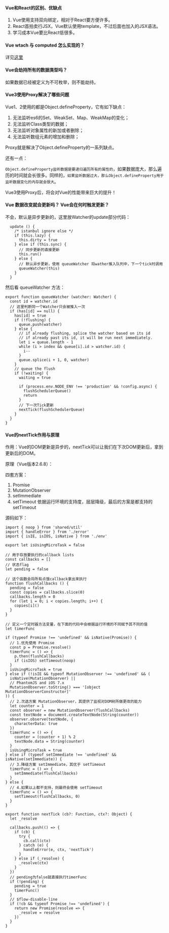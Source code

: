 #### Vue和React的区别、优缺点
1. Vue使用支持双向绑定，相对于React要方便许多。
2. React首拍卖行JSX，Vue默认使用template，不过后面也加入的JSX语法。
3. 学习成本Vue要比React低很多。


#### Vue wtach 与 computed 怎么实现的？
详见[这里](https://hbxywdk.github.io/2019/05/14/%E5%AD%A6%E4%B9%A0Vue%E6%BA%90%E7%A0%8112-Vue%E4%B8%AD%E7%9A%84watch%E4%B8%8Ecomputed/)


#### Vue会劫持所有的数据类型吗？
如果数据已经被定义为不可枚举，则不能劫持。


#### Vue3使用Proxy解决了哪些问题
Vue1、2使用的都是Object.defineProperty，它有如下缺点：
1. 无法监听es6的Set、WeakSet、Map、WeakMap的变化；
2. 无法监听Class类型的数据；
3. 无法监听对象属性的新加或者删除；
4. 无法监听数组元素的增加和删除；

Proxy就是解决了Object.defineProperty的一系列缺点。

还有一点：

`Object.defineProperty监听数据是要递归遍历所有的属性的`，如果数据庞大，那么遍历的时间就会长很多。同样的，`如果监听数据过大，那么Object.defineProperty用于监听数据变化的内存就会很大`。

Vue3使用Proxy后，将会对Vue的性能带来巨大的提升！


#### Vue 数据改变就会更新吗？ Vue会在何时触发更新？
不会，默认是异步更新的，这里放Watcher的update部分代码：
```
  update () {
    /* istanbul ignore else */
    if (this.lazy) {
      this.dirty = true
    } else if (this.sync) {
      // 同步更新的直接更新
      this.run()
    } else {
      // 默认异步更新，使用 queueWatcher 将wather推入队列中，下一个tick时调用
      queueWatcher(this)
    }
  }
```
然后看 queueWatcher 方法：
```
export function queueWatcher (watcher: Watcher) {
  const id = watcher.id
  // 这里判断同一个Watcher只会被推入一次
  if (has[id] == null) {
    has[id] = true
    if (!flushing) {
      queue.push(watcher)
    } else {
      // if already flushing, splice the watcher based on its id
      // if already past its id, it will be run next immediately.
      let i = queue.length - 1
      while (i > index && queue[i].id > watcher.id) {
        i--
      }
      queue.splice(i + 1, 0, watcher)
    }
    // queue the flush
    if (!waiting) {
      waiting = true

      if (process.env.NODE_ENV !== 'production' && !config.async) {
        flushSchedulerQueue()
        return
      }
      // 下一次Tick更新
      nextTick(flushSchedulerQueue)
    }
  }
}
```


#### Vue的nextTick作用与原理
作用：Vue的DOM更新是异步的，nextTick可以让我们在下次DOM更新后，拿到更新后的DOM。

原理（Vue版本2.6.8）： 

四套方案：
1. Promise
2. MutationObserver
3. setImmediate
4. setTimeout
依据运行环境的支持度，层层降级，最后的方案是都支持的 setTimeout

源码如下：
```
import { noop } from 'shared/util'
import { handleError } from './error'
import { isIE, isIOS, isNative } from './env'

export let isUsingMicroTask = false

// 用于存放要执行的callback lists
const callbacks = []
// 状态flag
let pending = false

// 这个函数会将所有点饿callback拿出来执行
function flushCallbacks () {
  pending = false
  const copies = callbacks.slice(0)
  callbacks.length = 0
  for (let i = 0; i < copies.length; i++) {
    copies[i]()
  }
}

// 定义一个定时器方法变量，在下面的代码中会根据运行环境的不同赋予其不同的值
let timerFunc

if (typeof Promise !== 'undefined' && isNative(Promise)) {
  // 1.优先使用 Promise
  const p = Promise.resolve()
  timerFunc = () => {
    p.then(flushCallbacks)
    if (isIOS) setTimeout(noop)
  }
  isUsingMicroTask = true
} else if (!isIE && typeof MutationObserver !== 'undefined' && (
  isNative(MutationObserver) ||
  // PhantomJS and iOS 7.x
  MutationObserver.toString() === '[object MutationObserverConstructor]'
)) {
  // 2.次选方案 MutationObserver，其提供了监视对DOM树所做更改的能力
  let counter = 1
  const observer = new MutationObserver(flushCallbacks)
  const textNode = document.createTextNode(String(counter))
  observer.observe(textNode, {
    characterData: true
  })
  timerFunc = () => {
    counter = (counter + 1) % 2
    textNode.data = String(counter)
  }
  isUsingMicroTask = true
} else if (typeof setImmediate !== 'undefined' && isNative(setImmediate)) {
  // 3.降级方案 setImmediate，其优于 setTimeout
  timerFunc = () => {
    setImmediate(flushCallbacks)
  }
} else {
  // 4.如果以上都不支持，则最终会使用 setTimeout
  timerFunc = () => {
    setTimeout(flushCallbacks, 0)
  }
}

export function nextTick (cb?: Function, ctx?: Object) {
  let _resolve
  
  callbacks.push(() => {
    if (cb) {
      try {
        cb.call(ctx)
      } catch (e) {
        handleError(e, ctx, 'nextTick')
      }
    } else if (_resolve) {
      _resolve(ctx)
    }
  })
  // pending为false就直接执行timerFunc
  if (!pending) {
    pending = true
    timerFunc()
  }
  // $flow-disable-line
  if (!cb && typeof Promise !== 'undefined') {
    return new Promise(resolve => {
      _resolve = resolve
    })
  }
}

```
